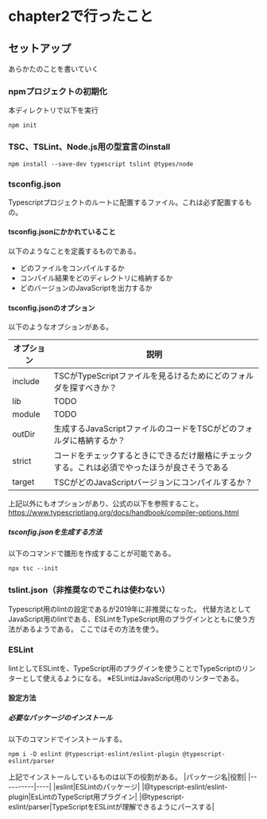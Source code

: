 # chapter2で行ったこと

## セットアップ
あらかたのことを書いていく
### npmプロジェクトの初期化
本ディレクトリで以下を実行
```
npm init
```

### TSC、TSLint、Node.js用の型宣言のinstall
```
npm install --save-dev typescript tslint @types/node
```
### tsconfig.json
Typescriptプロジェクトのルートに配置するファイル。これは必ず配置するもの。
#### tsconfig.jsonにかかれていること
以下のようなことを定義するものである。
* どのファイルをコンパイルするか
* コンパイル結果をどのディレクトリに格納するか
* どのバージョンのJavaScriptを出力するか

#### tsconfig.jsonのオプション
以下のようなオプションがある。

|オプション|説明|
|--------|----|
|include|TSCがTypeScriptファイルを見るけるためにどのフォルダを探すべきか？|
|lib|TODO|
|module|TODO|
|outDir|生成するJavaScriptファイルのコードをTSCがどのフォルダに格納するか？|
|strict|コードをチェックするときにできるだけ厳格にチェックする。これは必須でやったほうが良さそうである|
|target|TSCがどのJavaScriptバージョンにコンパイルするか？|

上記以外にもオプションがあり、公式の以下を参照すること。
https://www.typescriptlang.org/docs/handbook/compiler-options.html

##### tsconfig.jsonを生成する方法
以下のコマンドで雛形を作成することが可能である。
```
npx tsc --init
```

### tslint.json（非推奨なのでこれは使わない）
Typescript用のlintの設定であるが2019年に非推奨になった。
代替方法としてJavaScript用のlintである、ESLintをTypeScript用のプラグインとともに使う方法があるようである。
ここではその方法を使う。

### ESLint
lintとしてESLintを、TypeScript用のプラグインを使うことでTypeScriptのリンターとして使えるようになる。
※ESLintはJavaScript用のリンターである。

#### 設定方法
##### 必要なパッケージのインストール
以下のコマンドでインストールする。
```
npm i -D eslint @typescript-eslint/eslint-plugin @typescript-eslint/parser
```
上記でインストールしているものは以下の役割がある。
|パッケージ名|役割|
|----------|----|
|eslint|ESLintのパッケージ|
|@typescript-eslint/eslint-plugin|EsLintのTypeScript用プラグイン|
|@typescript-eslint/parser|TypeScriptをESLintが理解できるようにパースする|
